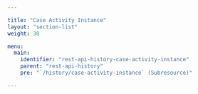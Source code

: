 ```yaml
---

title: "Case Activity Instance"
layout: "section-list"
weight: 30

menu:
  main:
    identifier: "rest-api-history-case-activity-instance"
    parent: "rest-api-history"
    pre: "`/history/case-activity-instance` (Subresource)"

---
```

